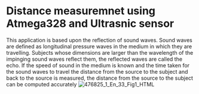 # Distance measuremnet using Atmega328 and Ultrasnic sensor
This application is based upon the reflection of sound waves. Sound waves are defined as longitudinal pressure waves in the medium in which they are travelling. Subjects whose dimensions are larger than the wavelength of the impinging sound waves reflect them, the reflected waves are called the echo. If the speed of sound in the medium is known and the time taken for the sound waves to travel the distance from the source to the subject and back to the source is measured, the distance from the source to the subject can be computed accurately
![476825_1_En_33_Fig1_HTML](https://user-images.githubusercontent.com/94165024/144285544-4a9952c0-b1a1-4b53-8fc7-dbb6774d1c2f.png)
